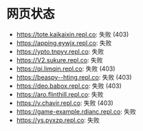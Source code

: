 # 网页状态
- https://tote.kaikaixin.repl.co: 失败 (403)
- https://apping.eywjx.repl.co: 失败
- https://ypto.tnpyv.repl.co: 失败
- https://V2.sukure.repl.co: 失败
- https://qi.limqin.repl.co: 失败 (403)
- https://beaspy--hting.repl.co: 失败 (403)
- https://deo.babox.repl.co: 失败 (403)
- https://aro.flinthill.repl.co: 失败
- https://v.chavir.repl.co: 失败 (403)
- https://game-example.rdianc.repl.co: 失败
- https://ys.pyxzp.repl.co: 失败
